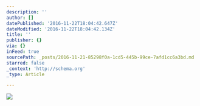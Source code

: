 ```yaml
---
description: ''
author: []
datePublished: '2016-11-22T18:04:42.647Z'
dateModified: '2016-11-22T18:04:42.134Z'
title: ''
publisher: {}
via: {}
inFeed: true
sourcePath: _posts/2016-11-21-85298f0a-1cd5-445b-99ce-7afd1cc6a3bd.md
starred: false
_context: 'http://schema.org'
_type: Article

---
```

![](https://the-grid-user-content.s3-us-west-2.amazonaws.com/ca2a4dfa-a29a-4b91-949c-fb03b0bcbe2d.jpg)